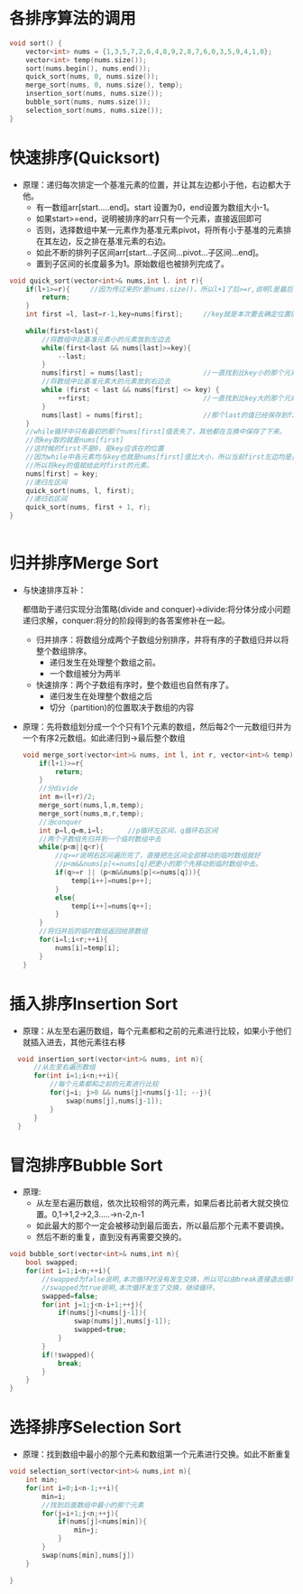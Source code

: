 # 各排序算法的调用

```c++
void sort() {
	vector<int> nums = {1,3,5,7,2,6,4,8,9,2,8,7,6,0,3,5,9,4,1,0};
	vector<int> temp(nums.size());
	sort(nums.begin(), nums.end());
	quick_sort(nums, 0, nums.size());
	merge_sort(nums, 0, nums.size(), temp);
	insertion_sort(nums, nums.size());
	bubble_sort(nums, nums.size());
	selection_sort(nums, nums.size());
}
```

# 快速排序(Quicksort)

- 原理：递归每次排定一个基准元素的位置，并让其左边都小于他，右边都大于他。
  - 有一数组arr[start.....end]。start 设置为0，end设置为数组大小-1。
  - 如果start>=end，说明被排序的arr只有一个元素，直接返回即可
  - 否则，选择数组中某一元素作为基准元素pivot，将所有小于基准的元素排在其左边，反之排在基准元素的右边。
  - 如此不断的排列子区间arr[start...子区间...pivot...子区间...end]。
  - 置到子区间的长度最多为1。原始数组也被排列完成了。

```c++
void quick_sort(vector<int>& nums,int l. int r){
    if(l+1>=r){		//因为传过来的r是nums.size()，所以l+1了后>=r,说明l是最后一个元素，而l传过来的是是0，说明该数组只有1个元素，直接返回即可。
        return;
    }
    int first =l, last=r-1,key=nums[first];		//key就是本次要去确定位置的基准元素，key值取当前比较数组的首个元素
    
    while(first<last){
        //将数组中比基准元素小的元素放到左边去
        while(first<last && nums[last]>=key){
            --last;
        }
        nums[first] = nums[last];				//一直找到比key小的那个元素，将首元素替换为找到的那个元素
        //将数组中比基准元素大的元素放到右边去
        while (first < last && nums[first] <= key) {	
			++first;							//一直找到比key大的那个元素
		}
		nums[last] = nums[first];				//那个last的值已经保存到first了，所以将last值替换为新找到那个比key更大的元素
	}
    //while循环中只有最初的那个nums[first]值丢失了，其他都在互换中保存了下来。
    //而key取的就是nums[first]
    //这时候的first不是0，是key应该在的位置
    //因为while中各元素均与key也就是nums[first]值比大小，所以当前first左边均是比他小的，右边都是比他大的
    //所以将key的值赋给此时first的元素。
	nums[first] = key;
    //递归左区间
	quick_sort(nums, l, first);
    //递归右区间
	quick_sort(nums, first + 1, r);
}
    

```



# 归并排序Merge Sort

- 与快速排序互补：

  都借助于递归实现分治策略(divide and conquer)->divide:将分体分成小问题递归求解，conquer:将分的阶段得到的各答案修补在一起。

  - 归并排序：将数组分成两个子数组分别排序，并将有序的子数组归并以将整个数组排序。
    - 递归发生在处理整个数组之前。
    - 一个数组被分为两半
  - 快速排序：两个子数组有序时，整个数组也自然有序了。
    - 递归发生在处理整个数组之后
    - 切分（partition)的位置取决于数组的内容

- 原理：先将数组划分成一个个只有1个元素的数组，然后每2个一元数组归并为一个有序2元数组。如此递归到->最后整个数组

  ```c++
  void merge_sort(vector<int>& nums, int l, int r, vector<int>& temp){
      if(l+1)>=r{
          return;
      }
      //分divide
      int m=(l+r)/2;
      merge_sort(nums,l,m,temp);
      merge_sort(nums,m,r,temp);
      //治conquer
      int p=l,q=m,i=l;		//p循环左区间，q循环右区间
      //两个子数组先归并到一个临时数组中去
      while(p<m||q<r){
          //q>=r说明右区间遍历完了，直接把左区间全部移动到临时数组就好
          //p<m&&nums[p]<=nums[q]把更小的那个先移动到临时数组中去。
          if(q>=r || (p<m&&nums[p]<=nums[q])){
              temp[i++]=nums[p++];
          }
          else{
              temp[i++]=nums[q++];
          }
      }
      //将归并后的临时数组返回给原数组
      for(i=l;i<r;++i){
          nums[i]=temp[i];
      }
  }
  ```

  

# 插入排序Insertion Sort

- 原理：从左至右遍历数组，每个元素都和之前的元素进行比较，如果小于他们就插入进去，其他元素往右移

```c++
  void insertion_sort(vector<int>& nums, int n){
      //从左至右遍历数组
      for(int i=1;i<n;++i){
          //每个元素都和之前的元素进行比较
          for(j=i; j>0 && nums[j]<nums[j-1]; --j){
              swap(nums[j],nums[j-1]);
          }
      }
  }
```

  

# 冒泡排序Bubble Sort

- 原理:
  - 从左至右遍历数组，依次比较相邻的两元素，如果后者比前者大就交换位置。0,1->1,2->2,3.....->n-2,n-1
  - 如此最大的那个一定会被移动到最后面去，所以最后那个元素不要调换。
  - 然后不断的重复，直到没有再需要交换的。

```c++
void bubble_sort(vector<int>& nums,int n){
    bool swapped;
    for(int i=1;i<n;++i){
        //swapped为false说明,本次循环时没有发生交换，所以可以由break直接退出循环
        //swapped为true说明,本次循环发生了交换，继续循环。
        swapped=false;	
        for(int j=1;j<n-i+1;++j){
            if(nums[j]<nums[j-1]){
                swap(nums[j],nums[j-1]);
                swapped=true;
            }
        }
        if(!swapped){
            break;
        }
    }
}
```



# 选择排序Selection Sort

- 原理：找到数组中最小的那个元素和数组第一个元素进行交换。如此不断重复

```c++
void selection_sort(vector<int>& nums,int n){
    int min;
    for(int i=0;i<n-1;++i){
        min=i;
        //找到后面数组中最小的那个元素
        for(j=i+1;j<n;++j){
            if(nums[j]<nums[min]){
                min=j;
            }
        }
        swap(nums[min],nums[j])
    }
    
}
```

